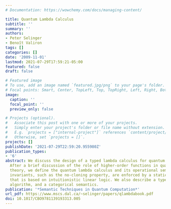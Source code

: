 ```yaml
---
# Documentation: https://wowchemy.com/docs/managing-content/

title: Quantum Lambda Calculus
subtitle: ''
summary: ''
authors:
- Peter Selinger
- Benoît Valiron
tags: []
categories: []
date: '2009-11-01'
lastmod: 2021-07-29T17:59:21-05:00
featured: false
draft: false

# Featured image
# To use, add an image named `featured.jpg/png` to your page's folder.
# Focal points: Smart, Center, TopLeft, Top, TopRight, Left, Right, BottomLeft, Bottom, BottomRight.
image:
  caption: ''
  focal_point: ''
  preview_only: false

# Projects (optional).
#   Associate this post with one or more of your projects.
#   Simply enter your project's folder or file name without extension.
#   E.g. `projects = ["internal-project"]` references `content/project/deep-learning/index.md`.
#   Otherwise, set `projects = []`.
projects: []
publishDate: '2021-07-29T22:59:20.955980Z'
publication_types:
- '6'
abstract: We discuss the design of a typed lambda calculus for quantum computation.
  After a brief discussion of the role of higher-order functions in quantum information
  theory, we define the quantum lambda calculus and its operational semantics. Safety
  invariants, such as the no-cloning property, are enforced by a static type system
  that is based on intuitionistic linear logic. We also describe a type inference
  algorithm, and a categorical semantics.
publication: '*Semantic Techniques in Quantum Computation*'
url_pdf: https://www.mscs.dal.ca/~selinger/papers/qlambdabook.pdf
doi: 10.1017/CBO9781139193313.005
---
```

